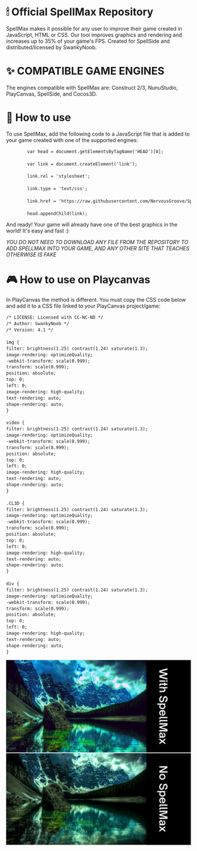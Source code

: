 # 🕯 Official SpellMax Repository

SpellMax makes it possible for any user to improve their game created in JavaScript, HTML or CSS. Our tool improves graphics and rendering and increases up to 35% of your game's FPS. Created for SpellSide and distributed/licensed by SwankyNoob.

# ✨ COMPATIBLE GAME ENGINES

The engines compatible with SpellMax are:
Construct 2/3, NunuStudio, PlayCanvas, SpellSide, and Cocos3D.

# 🍕 How to use
To use SpellMax, add the following code to a JavaScript file that is added to your game created with one of the supported engines:
```html
        var head = document.getElementsByTagName('HEAD')[0];
 
        var link = document.createElement('link');
 
        link.rel = 'stylesheet';
     
        link.type = 'text/css';
     
        link.href = 'https://raw.githubusercontent.com/NervousGroove/SpellMax/main/main.css';
 
        head.appendChild(link);
```
And ready! Your game will already have one of the best graphics in the world! It's easy and fast :)

*YOU DO NOT NEED TO DOWNLOAD ANY FILE FROM THE REPOSITORY TO ADD SPELLMAX INTO YOUR GAME, AND ANY OTHER SITE THAT TEACHES OTHERWISE IS FAKE*

# 🎮 How to use on Playcanvas

In PlayCanvas the method is different. You must copy the CSS code below and add it to a CSS file linked to your PlayCanvas project/game:

```html
/* LICENSE: Licensed with CC-NC-ND */
/* Author: SwankyNoob */
/* Version: 4.1 */

img {
filter: brightness(1.25) contrast(1.24) saturate(1.3);
image-rendering: optimizeQuality;
-webkit-transform: scale(0.999);
transform: scale(0.999);
position: absolute; 
top: 0; 
left: 0;
image-rendering: high-quality;
text-rendering: auto;
shape-rendering: auto;
}

video {
filter: brightness(1.25) contrast(1.24) saturate(1.3);
image-rendering: optimizeQuality;
-webkit-transform: scale(0.999);
transform: scale(0.999);
position: absolute; 
top: 0; 
left: 0;
image-rendering: high-quality;
text-rendering: auto;
shape-rendering: auto;
}

.CL3D {
filter: brightness(1.25) contrast(1.24) saturate(1.3);
image-rendering: optimizeQuality;
-webkit-transform: scale(0.999);
transform: scale(0.999);
position: absolute; 
top: 0; 
left: 0;
image-rendering: high-quality;
text-rendering: auto;
shape-rendering: auto;
}

div {
filter: brightness(1.25) contrast(1.24) saturate(1.3);
image-rendering: optimizeQuality;
-webkit-transform: scale(0.999);
transform: scale(0.999);
position: absolute; 
top: 0; 
left: 0;
image-rendering: high-quality;
text-rendering: auto;
shape-rendering: auto;
}
```

![alt text](https://github.com/NervousGroove/SpellMax/blob/main/SpellMax.png)


